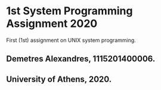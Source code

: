 # 1st System Programming Assignment 2020
First (1st) assignment on UNIX system programming.
<h2>Demetres Alexandres, 1115201400006. <h2>
University of Athens, 2020.
